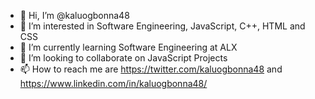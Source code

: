 - 👋 Hi, I’m @kaluogbonna48
- 👀 I’m interested in Software Engineering, JavaScript, C++, HTML and CSS
- 🌱 I’m currently learning Software Engineering at ALX
- 💞️ I’m looking to collaborate on JavaScript Projects
- 📫 How to reach me are https://twitter.com/kaluogbonna48 and https://www.linkedin.com/in/kaluogbonna48/

<!---
kaluogbonna48/kaluogbonna48 is a ✨ special ✨ repository because its `README.md` (this file) appears on your GitHub profile.
You can click the Preview link to take a look at your changes.
--->
